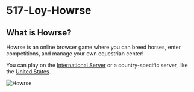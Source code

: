 # 517-Loy-Howrse
 ## What is Howrse?
 Howrse is an online browser game where you can breed horses, enter competitions, and manage your own equestrian center!

 You can play on the [International Server](https://www.howrse.com/) or a country-specific server, like the [United States](https://us.howrse.com/).
 
 ![Howrse](https://play-lh.googleusercontent.com/3iAshdlEEnYq0wNHaa3ramphVq1T_zl43mR8YFv_bg2o74-Ojy3SeJR3TyVubEt7AQ)
